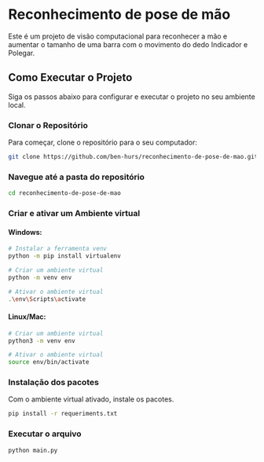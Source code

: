 # Reconhecimento de pose de mão

Este é um projeto de visão computacional para reconhecer a mão e aumentar o tamanho de uma barra com o movimento do dedo Indicador e Polegar.

## Como Executar o Projeto

Siga os passos abaixo para configurar e executar o projeto no seu ambiente local.

### Clonar o Repositório

Para começar, clone o repositório para o seu computador:

```bash
git clone https://github.com/ben-hurs/reconhecimento-de-pose-de-mao.git
```

### Navegue até a pasta do repositório
```bash
cd reconhecimento-de-pose-de-mao
```

### Criar e ativar um Ambiente virtual
#### Windows:
```bash
# Instalar a ferramenta venv
python -m pip install virtualenv

# Criar um ambiente virtual
python -m venv env

# Ativar o ambiente virtual
.\env\Scripts\activate
```

#### Linux/Mac:
```bash
# Criar um ambiente virtual
python3 -m venv env

# Ativar o ambiente virtual
source env/bin/activate

```

### Instalação dos pacotes
Com o ambiente virtual ativado, instale os pacotes.
```bash
pip install -r requeriments.txt
```

### Executar o arquivo
```bash
python main.py
```




